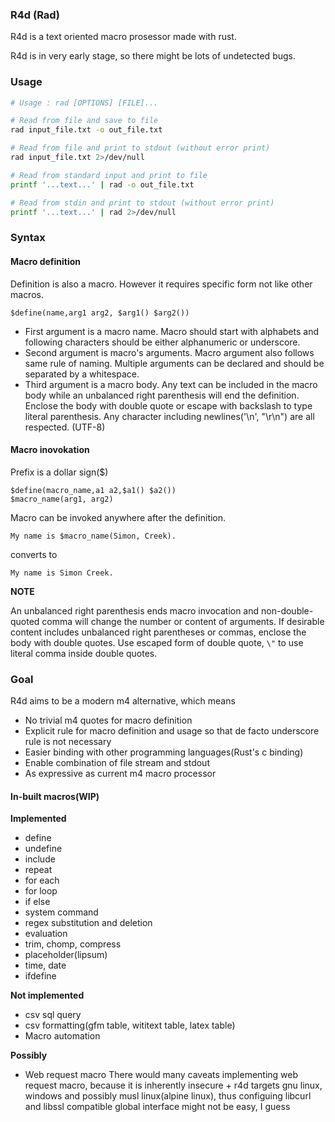 ### R4d (Rad)

R4d is a text oriented macro prosessor made with rust.

R4d is in very early stage, so there might be lots of undetected bugs.

### Usage

```bash
# Usage : rad [OPTIONS] [FILE]...

# Read from file and save to file
rad input_file.txt -o out_file.txt

# Read from file and print to stdout (without error print)
rad input_file.txt 2>/dev/null

# Read from standard input and print to file
printf '...text...' | rad -o out_file.txt

# Read from stdin and print to stdout (without error print)
printf '...text...' | rad 2>/dev/null
```

### Syntax 

#### Macro definition

Definition is also a macro. However it requires specific form not like other
macros.

```
$define(name,arg1 arg2, $arg1() $arg2())
```

- First argument is a macro name. Macro  should start with alphabets and
following characters should be either alphanumeric or underscore.
- Second argument is macro's arguments. Macro argument also follows same rule
of naming. Multiple arguments can be declared and should be separated by a
whitespace.
- Third argument is a macro body. Any text can be included in the macro body
while an unbalanced right parenthesis will end the definition. Enclose the body
with double quote or escape with backslash to type literal parenthesis. Any
character including newlines('\n', "\r\n") are all respected. (UTF-8)

#### Macro inovokation

Prefix is a dollar sign($)
```
$define(macro_name,a1 a2,$a1() $a2())
$macro_name(arg1, arg2)
```
Macro can be invoked anywhere after the definition.
```
My name is $macro_name(Simon, Creek).
```
converts to
```
My name is Simon Creek.
```

**NOTE**

An unbalanced right parenthesis ends macro invocation and non-double-quoted
comma will change the number or content of arguments. If desirable content
includes unbalanced right parentheses or commas, enclose the body with double
quotes. Use escaped form of double quote, ```\"``` to use literal comma inside
double quotes.

### Goal

R4d aims to be a modern m4 alternative, which means

- No trivial m4 quotes for macro definition
- Explicit rule for macro definition and usage so that de facto underscore rule
is not necessary
- Easier binding with other programming languages(Rust's c binding)
- Enable combination of file stream and stdout
- As expressive as current m4 macro processor

#### In-built macros(WIP)

**Implemented**

- define
- undefine
- include
- repeat
- for each
- for loop
- if else
- system command
- regex substitution and deletion
- evaluation
- trim, chomp, compress
- placeholder(lipsum)
- time, date
- ifdefine

**Not implemented**

- csv sql query
- csv formatting(gfm table, wititext table, latex table)
- Macro automation 

**Possibly**

- Web request macro
There would many caveats implementing web request macro, because it is
inherently insecure + r4d targets gnu linux, windows and possibly musl
linux(alpine linux), thus configuing libcurl and libssl compatible global
interface might not be easy, I guess
